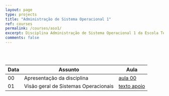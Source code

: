 ```yaml
---
layout: page
type: projects
title: "Administração de Sistema Operacional 1"
ref: courses
permalink: /courses/aso1/
excerpt: Disciplina Administração de Sistema Operacional 1 da Escola Técnica Estadual Governador Eduardo Campos, São bento do Una-PE.
comments: false
---
```

<br/>

<br/>

| Data | Assunto | Aula |
| -- | ------------ | --- |
| 00 | Apresentação da disciplina |  <a href="{{ site.url }}/assets/arquivos/did/aula00-did.pdf" target="blank" class="btn">aula 00</a> |
| 01 | Visão geral de Sistemas Operacionais |  <a href="{{ site.url }}/assets/arquivos/aso1/aso1-texto01.pdf" target="blank" class="btn">texto apoio</a> |
